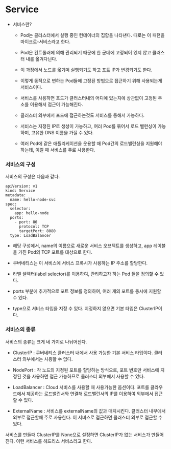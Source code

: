 # Service


* 서비스란?
    
  * Pod는 클러스터에서 실행 중인 컨테이너의 집합을 나타낸다. 때로는 이 패턴을 마이크로-서비스라고 한다.
  
  * Pod은 컨트롤러에 의해 관리되기 때문에 한 군데에 고정되어 있지 않고 클러스터 내를 옮겨다닌다.
  
  * 이 과정에서 노드를 옮기며 실행되기도 하고 포트 IP가 변경되기도 한다.
  
  * 이렇게 동적으로 변하는 Pod들에 고정된 방법으로 접근하기 위해 사용되는게 서비스이다.

  * 서비스를 사용하면 포드가 클러스터내의 어디에 있는지에 상관없이 고정된 주소를 이용해서 접근이 가능해진다.
  
  * 클러스터 외부에서 포드에 접근하는것도 서비스를 통해서 가능하다.
  
  * 서비스는 지정된 IP로 생성이 가능하고, 여러 Pod를 묶어서 로드 밸런싱이 가능하며, 고유한 DNS 이름을 가질 수 있다.

  * 여러 Pod에 같은 애플리케이션을 운용할 때 Pod간의 로드밸런싱을 지원해야 하는데, 이럴 때 서비스를 주로 사용한다.



### 서비스의 구성

서비스의 구성은 다음과 같다.

```
apiVersion: v1
kind: Service
metadata:
  name: hello-node-svc
spec:
  selector:
    app: hello-node
  ports:
    - port: 80
      protocol: TCP
      targetPort: 8080
  type: LoadBalancer
```

  * 해당 구성에서, name의 이름으로 새로운 서비스 오브젝트를 생성하고, app 레이블을 가진 Pod의  TCP 포트를 대상으로 한다.

  * 쿠버네티스는 이 서비스에 서비스 프록시가 사용하는 IP 주소를 할당한다. 

  * 라벨 셀렉터(label selector)를 이용하여, 관리하고자 하는 Pod 들을 정의할 수 있다. 

  * ports 부분에 추가적으로 포트 정보를 정의하여, 여러 개의 포트를 동시에 지원할 수 있다.
  
  * type으로 서비스 타입을 지정 수 있다. 지정하지 않으면 기본 타입은 ClusterIP이다.


### 서비스의 종류

서비스의 종류는 크게 네 가지로 나뉘어진다.

* ClusterIP : 쿠버네티스 클러스터 내에서 사용 가능한 기본 서비스 타입이다. 클러스터 외부에서는 사용할 수 없다.

* NodePort : 각 노드의 지정된 포트를 할당하는 방식으로, 포트 번호만 서비스에 지정된 것을 사용하면 접근 가능하므로 클러스터 외부에서 사용할 수 있다.

* LoadBalancer : Cloud 서비스를 사용할 때 사용가능한 옵션이다. 포트를 클라우드에서 제공하는 로드밸런서와 연결해 로드밸런서의 IP를 이용하여 외부에서 접근할 수 있다.

* ExternalName : 서비스를 externalName의 값과 매치시킨다. 클러스터 내부에서 외부로 접근할때 주로 사용한다. 이 서비스로 접근하면 클러스터 외부로 접근할 수 있다.


서비스를 만들때 ClusterIP를 None으로 설정하면 ClusterIP가 없는 서비스가 만들어진다. 이런 서비스를 헤드리스 서비스라고 한다.
